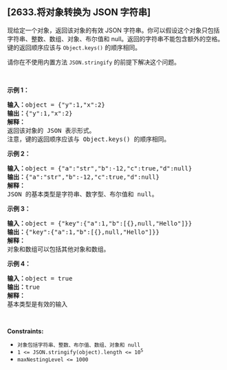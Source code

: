 ## [2633.将对象转换为 JSON 字符串]
<p>现给定一个对象，返回该对象的有效 JSON 字符串。你可以假设这个对象只包括字符串、整数、数组、对象、布尔值和 null。返回的字符串不能包含额外的空格。键的返回顺序应该与 <code>Object.keys()</code> 的顺序相同。</p>

<p>请你在不使用内置方法 <code>JSON.stringify</code> 的前提下解决这个问题。</p>

<p>&nbsp;</p>

<p><strong>示例 1：</strong></p>

<pre>
<b>输入：</b>object = {"y":1,"x":2}
<b>输出：</b>{"y":1,"x":2}
<b>解释：</b>
返回该对象的 JSON 表示形式。
注意，键的返回顺序应该与 Object.keys() 的顺序相同。</pre>

<p><strong>示例 2：</strong></p>

<pre>
<strong>输入：</strong>object = {"a":"str","b":-12,"c":true,"d":null}
<b>输出：</b>{"a":"str","b":-12,"c":true,"d":null}
<strong>解释：</strong>
JSON 的基本类型是字符串、数字型、布尔值和 null。
</pre>

<p><strong>示例 3：</strong></p>

<pre>
<b>输入：</b>object = {"key":{"a":1,"b":[{},null,"Hello"]}}
<b>输出：</b>{"key":{"a":1,"b":[{},null,"Hello"]}}
<b>解释：</b>
对象和数组可以包括其他对象和数组。
</pre>

<p><strong>示例 4：</strong></p>

<pre>
<b>输入：</b>object = true
<b>输出：</b>true
<b>解释：</b>
基本类型是有效的输入</pre>

<p>&nbsp;</p>

<p><strong>Constraints:</strong></p>

<ul>
	<li><code>对象包括字符串、整数、布尔值、数组、对象和 null</code></li>
	<li><code>1 &lt;= JSON.stringify(object).length &lt;= 10<sup>5</sup></code></li>
	<li><code>maxNestingLevel &lt;= 1000</code></li>
</ul>
